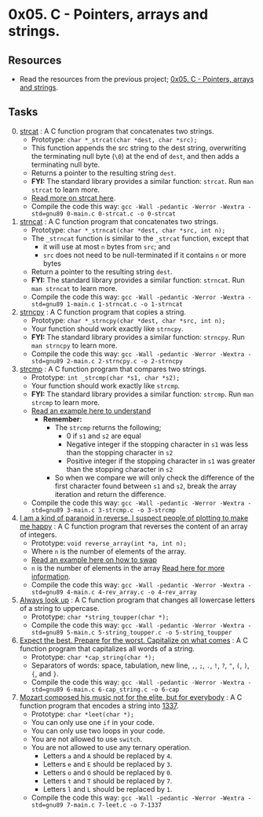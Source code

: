 # 0x05. C - Pointers, arrays and strings.

## Resources

- Read the resources from the previous project; [0x05. C - Pointers, arrays and strings](../0x05-pointers_arrays_strings#resources).

## Tasks

0. [strcat](./0-strcat.c) : A C function program that concatenates two strings.
	- Prototype: `char *_strcat(char *dest, char *src);`
	- This function appends the src string to the dest string, overwriting the terminating null byte (`\0`) at the end of `dest`, and then adds a terminating null byte.
	- Returns a pointer to the resulting string `dest`.
	- **FYI:** The standard library provides a similar function: `strcat`. Run `man strcat` to learn more.
	- [Read more on strcat here](https://www.holbertonschool.com/coding-resource-strcat-in-c).
	- Compile the code this way: `gcc -Wall -pedantic -Werror -Wextra -std=gnu89 0-main.c 0-strcat.c -o 0-strcat`
1. [strncat](./1-strncat.c) : A C function program that concatenates two strings.
	- Prototype: `char *_strncat(char *dest, char *src, int n);`
	- The `_strncat` function is similar to the `_strcat` function, except that
		- it will use at most `n` bytes from `src`; and
		- `src` does not need to be null-terminated if it contains `n` or more bytes
	- Return a pointer to the resulting string `dest`.
	- **FYI:** The standard library provides a similar function: `strncat`. Run `man strncat` to learn more.
	- Compile the code this way: `gcc -Wall -pedantic -Werror -Wextra -std=gnu89 1-main.c 1-strncat.c -o 1-strncat`
2. [strncpy](./2-strncpy.c) : A C function program that copies a string.
	- Prototype: `char *_strncpy(char *dest, char *src, int n);`
	- Your function should work exactly like `strncpy`.
	- **FYI:**  The standard library provides a similar function: `strncpy`. Run `man strncpy` to learn more.
	- Compile the code this way: `gcc -Wall -pedantic -Werror -Wextra -std=gnu89 2-main.c 2-strncpy.c -o 2-strncpy`
3. [strcmp](./3-strcmp.c) : A C function program that compares two strings.
	- Prototype: `int _strcmp(char *s1, char *s2);`
	- Your function should work exactly like `strcmp`.
	- **FYI:** The standard library provides a similar function: `strcmp`. Run `man strcmp` to learn more.
	- [Read an example here to understand](https://www.studytonight.com/c/programs/string/strcmp()-function)
		- **Remember:**
			- The `strcmp` returns the following;
				- 0 if `s1` and `s2` are equal
				- Negative integer if the stopping character in `s1` was less than the stopping character in `s2`
				- Positive integer if the stopping character in `s1` was greater than the stopping character in `s2`
			- So when we compare we will only check the difference of the first character found between `s1` and `s2`, break the array iteration and return the difference.
	- Compile the code this way: `gcc -Wall -pedantic -Werror -Wextra -std=gnu89 3-main.c 3-strcmp.c -o 3-strcmp`
4. [I am a kind of paranoid in reverse. I suspect people of plotting to make me happy](./4-rev_array.c) : A C function program that reverses the content of an array of integers.
	- Prototype: `void reverse_array(int *a, int n);`
	- Where `n` is the number of elements of the array.
	- [Read an example here on how to swap](https://www.geeksforgeeks.org/write-a-program-to-reverse-an-array-or-string/)
	- `n` is the number of elements in the array [Read here for more information](https://stackoverflow.com/questions/37538/how-do-i-determine-the-size-of-my-array-in-c).
	- Compile the code this way: `gcc -Wall -pedantic -Werror -Wextra -std=gnu89 4-main.c 4-rev_array.c -o 4-rev_array`
5. [Always look up](5-string_toupper.c) : A C function program that changes all lowercase letters of a string to uppercase.
	- Prototype: `char *string_toupper(char *);`
	- Compile the code this way: `gcc -Wall -pedantic -Werror -Wextra -std=gnu89 5-main.c 5-string_toupper.c -o 5-string_toupper`
6. [Expect the best. Prepare for the worst. Capitalize on what comes](./6-cap_string.c) : A C function program that capitalizes all words of a string.
	- Prototype: `char *cap_string(char *);`
	- Separators of words: space, tabulation, new line, `,`, `;`, `.`, `!`, `?`, `"`, `(`, `)`, `{`, and `}`.
	- Compile the code this way: `gcc -Wall -pedantic -Werror -Wextra -std=gnu89 6-main.c 6-cap_string.c -o 6-cap`
7. [Mozart composed his music not for the elite, but for everybody](./7-leet.c) : A C function program that encodes a string into [1337](https://en.wikipedia.org/wiki/Leet).
	- Prototype: `char *leet(char *);`
	- You can only use one `if` in your code.
	- You can only use two loops in your code.
	- You are not allowed to use `switch`.
	- You are not allowed to use any ternary operation.
		- Letters `a` and `A` should be replaced by `4`.
		- Letters `e` and `E` should be replaced by `3`.
		- Letters `o` and `O` should be replaced by `0`.
		- Letters `t` and `T` should be replaced by `7`.
		- Letters `l` and `L` should be replaced by `1`.
	- Compile the code this way: `gcc -Wall -pedantic -Werror -Wextra -std=gnu89 7-main.c 7-leet.c -o 7-1337`


